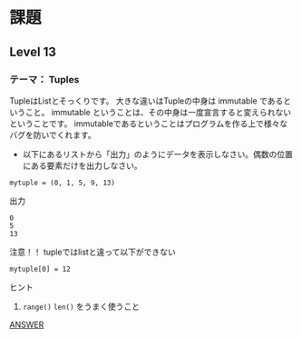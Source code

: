 # 課題
## Level 13
### テーマ： Tuples

TupleはListとそっくりです。
大きな違いはTupleの中身は immutable であるということ。
immutable ということは、その中身は一度宣言すると変えられないということです。
immutableであるということはプログラムを作る上で様々なバグを防いでくれます。

* 以下にあるリストから「出力」のようにデータを表示しなさい。偶数の位置にある要素だけを出力しなさい。
```python:
mytuple = (0, 1, 5, 9, 13)
```
出力
```python:
0
5
13
```
注意！！
tupleではlistと違って以下ができない
```python:
mytuple[0] = 12
```

ヒント
1. `range()` `len()` をうまく使うこと


<a href="https://repl.it/@unicoshun/task13" target="_blank">ANSWER</a>
